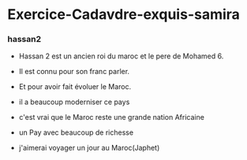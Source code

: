 # Exercice-Cadavdre-exquis-samira
### hassan2
* Hassan 2 est un ancien roi du maroc et le pere de Mohamed 6.
* Il est connu pour son franc parler.
* Et pour avoir fait évoluer le Maroc.
* il a beaucoup moderniser ce pays







* c'est vrai que le Maroc reste une grande nation Africaine
* un Pay avec beaucoup de richesse 
*  j'aimerai voyager un jour au Maroc(Japhet)
